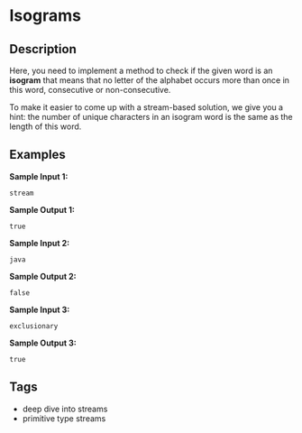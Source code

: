 # Isograms

## Description
Here, you need to implement a method to check if the given word is an **isogram** that means that no letter of the alphabet occurs more than once in this word, consecutive or non-consecutive.

To make it easier to come up with a stream-based solution, we give you a hint: the number of unique characters in an isogram word is the same as the length of this word.

## Examples
**Sample Input 1:**
```console
stream
```

**Sample Output 1:**
```console
true
```

**Sample Input 2:**
```console
java
```

**Sample Output 2:**
```console
false
```

**Sample Input 3:**
```console
exclusionary
```

**Sample Output 3:**
```console
true
```

## Tags
- deep dive into streams
- primitive type streams
